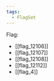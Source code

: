 ```yaml
---
tags:
  - FlagSet
---
```

Flag:
- [[flag_12106]]
- [[flag_12107]]
- [[flag_12108]]
- [[flag_12112]]
- [[flag_4]]
